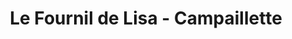 ---
title: "Le Fournil de Lisa - Campaillette"
url: /mont-de-marsan/le-fournil-de-lisa-campaillette/
shop: boulangerie
---